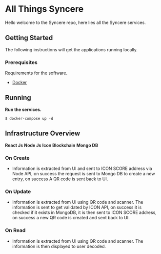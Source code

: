 # All Things Syncere

Hello welcome to the Syncere repo, here lies all the Syncere services.

## Getting Started

The following instructions will get the applications running locally.

### Prerequisites

Requirements for the software.
- [Docker](https://www.docker.com/)

## Running

**Run the services.**
```
$ docker-compose up -d 
```

## Infrastructure Overview
**React Js**
**Node Js**
**Icon Blockchain**
**Mongo DB**

### On Create
* Information is extracted from UI and sent to ICON SCORE address via Node API, on success the request is sent to Mongo DB to create 
a new entry, on success A QR code is sent back to UI.

### On Update
* Information is extracted from UI using QR code and scanner. The information is sent to get validated by ICON API, on success
it is checked if it exists in MongoDB, it is then sent to ICON SCORE address, on success a new QR code is created and sent back to UI.

### On Read
* Information is extracted from  UI using QR code and scanner. The information is then displayed to user decoded.
